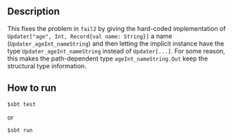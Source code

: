 ## Description

This fixes the problem in `fail2` by giving the hard-coded implementation of `Updater["age", Int, Record{val name: String}]` a name (`Updater_ageInt_nameString`) and then letting the implicit instance have the type `Updater_ageInt_nameString` instead of `Updater[...]`.
For some reason, this makes the path-dependent type `ageInt_nameString.Out` keep the structural type information.

## How to run

```
$sbt test
```
or
```
$sbt run
```

